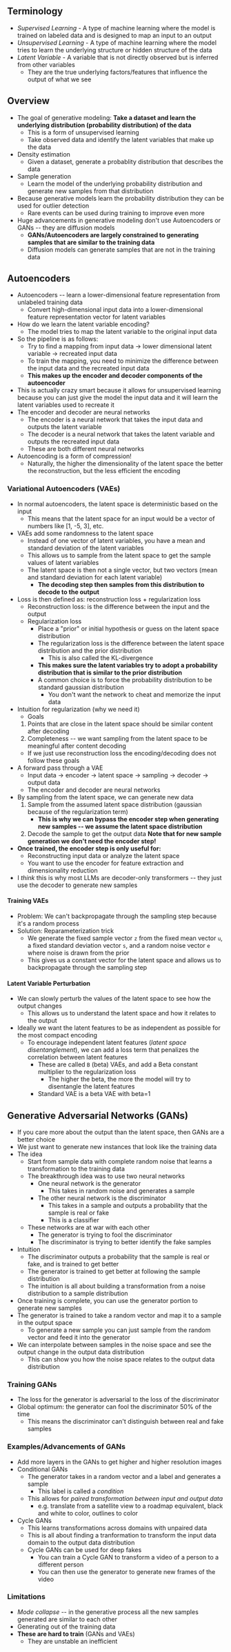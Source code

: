 ## Terminology

- *Supervised Learning* - A type of machine learning where the model is trained on labeled data and is designed to map an input to an output
- *Unsupervised Learning* - A type of machine learning where the model tries to learn the underlying structure or hidden structure of the data
- *Latent Variable* - A variable that is not directly observed but is inferred from other variables
  - They are the true underlying factors/features that influence the output of what we see

## Overview

- The goal of generative modeling: **Take a dataset and learn the underlying distribution (probability distribution) of the data**
  - This is a form of unsupervised learning
  - Take observed data and identify the latent variables that make up the data
- Density estimation
  - Given a dataset, generate a probablity distribution that describes the data
- Sample generation
  - Learn the model of the underlying probability distribution and generate new samples from that distribution
- Because generative models learn the probability distribution they can be used for outlier detection
  - Rare events can be used during training to improve even more
- Huge advancements in generative modeling don't use Autoencoders or GANs -- they are diffusion models
  - **GANs/Autoencoders are largely constrained to generating samples that are similar to the training data**
  - Diffusion models can generate samples that are not in the training data

## Autoencoders

- Autoencoders -- learn a lower-dimensional feature representation from unlabeled training data
  - Convert high-dimensional input data into a lower-dimensional feature representation vector for latent variables
- How do we learn the latent variable encoding?
  - The model tries to map the latent variable to the original input data
- So the pipeline is as follows:
  - Try to find a mapping from input data -> lower dimensional latent variable -> recreated input data
  - To train the mapping, you need to minimize the difference between the input data and the recreated input data
  - **This makes up the encoder and decoder components of the autoencoder**
- This is actually crazy smart because it allows for unsupervised learning because you can just give the model the input data 
and it will learn the latent variables used to recreate it
- The encoder and decoder are neural networks
  - The encoder is a neural network that takes the input data and outputs the latent variable
  - The decoder is a neural network that takes the latent variable and outputs the recreated input data
  - These are both different neural networks
- Autoencoding is a form of compression!
  - Naturally, the higher the dimensionality of the latent space the better the reconstruction, but the less efficient the encoding

### Variational Autoencoders (VAEs)

- In normal autoencoders, the latent space is deterministic based on the input
  - This means that the latent space for an input would be a vector of numbers like [1, -5, 3], etc.
- VAEs add some randomness to the latent space
  - Instead of one vector of latent variables, you have a mean and standard deviation of the latent variables
  - This allows us to sample from the latent space to get the sample values of latent variables
  - The latent space is then not a single vector, but two vectors (mean and standard deviation for each latent variable)
    - **The decoding step then samples from this distribution to decode to the output**
- Loss is then defined as: reconstruction loss + regularization loss 
  - Reconstruction loss: is the difference between the input and the output
  - Regularization loss
    - Place a "prior" or initial hypothesis or guess on the latent space distribution
    - The regularization loss is the difference between the latent space distribution and the prior distribution
      - This is also called the KL-divergence
    - **This makes sure the latent variables try to adopt a probability distribution that is similar to the prior distribution**
    - A common choice is to force the probability distribution to be standard gaussian distribution
      - You don't want the network to cheat and memorize the input data
- Intuition for regularization (why we need it)
  - Goals
  1. Points that are close in the latent space should be similar content after decoding
  2. Completeness -- we want sampling from the latent space to be meaningful after content decoding
  - If we just use reconstruction loss the encoding/decoding does not follow these goals
- A forward pass through a VAE
  - Input data -> encoder -> latent space -> sampling -> decoder -> output data
  - The encoder and decoder are neural networks
- By sampling from the latent space, we can generate new data
  1. Sample from the assumed latent space distribution (gaussian because of the regularization term)
     - **This is why we can bypass the encoder step when generating new samples -- we assume the latent space distribution**
  2. Decode the sample to get the output data
  **Note that for new sample generation we don't need the encoder step!**
- **Once trained, the encoder step is only useful for:**
    - Reconstructing input data or analyze the latent space
    - You want to use the encoder for feature extraction and dimensionality reduction
- I *think* this is why most LLMs are decoder-only transformers -- they just use the decoder to generate new samples

#### Training VAEs

- Problem: We can't backpropagate through the sampling step because it's a random process
- Solution: Reparameterization trick
    - We generate the fixed sample vector `z` from the fixed mean vector `u`, a fixed standard deviation vector `s`, and a random noise vector `e` 
    where noise is drawn from the prior
    - This gives us a constant vector for the latent space and allows us to backpropagate through the sampling step

#### Latent Variable Perturbation

- We can slowly perturb the values of the latent space to see how the output changes
  - This allows us to understand the latent space and how it relates to the output
- Ideally we want the latent features to be as independent as possible for the most compact encoding 
  - To encourage independent latent features (*latent space disentanglement*), we can add a loss term that penalizes the correlation between latent features
    - These are called `B` (beta) VAEs, and add a Beta constant multiplier to the regularization loss
      - The higher the beta, the more the model will try to disentangle the latent features
    - Standard VAE is a beta VAE with beta=1

## Generative Adversarial Networks (GANs)

- If you care more about the output than the latent space, then GANs are a better choice
- We just want to generate new instances that look like the training data
- The idea
  - Start from sample data with complete random noise that learns a transformation to the training data
  - The breakthrough idea was to use two neural networks
    - One neural network is the generator
      - This takes in random noise and generates a sample
    - The other neural network is the discriminator
      - This takes in a sample and outputs a probability that the sample is real or fake
      - This is a classifier
  - These networks are at war with each other
    - The generator is trying to fool the discriminator
    - The discriminator is trying to better identify the fake samples
- Intuition 
  - The discriminator outputs a probability that the sample is real or fake, and is trained to get better
  - The generator is trained to get better at following the sample distribution  
  - The intuition is all about building a transformation from a noise distribution to a sample distribution
- Once training is complete, you can use the generator portion to generate new samples
- The generator is trained to take a random vector and map it to a sample in the output space
  - To generate a new sample you can just sample from the random vector and feed it into the generator
- We can interpolate between samples in the noise space and see the output change in the output data distribution
  - This can show you how the noise space relates to the output data distribution


### Training GANs

- The loss for the generator is adversarial to the loss of the discriminator 
- Global optimum: the generator can fool the discriminator 50% of the time 
    - This means the discriminator can't distinguish between real and fake samples

### Examples/Advancements of GANs

- Add more layers in the GANs to get higher and higher resolution images
- Conditional GANs
  - The generator takes in a random vector and a label and generates a sample
      - This label is called a *condition*
  - This allows for *paired transformation between input and output data*
    - e.g. translate from a satellite view to a roadmap equivalent, black and white to color, outlines to color
- Cycle GANs
  - This learns transformations across domains with unpaired data
  - This is all about finding a tranformation to transform the input data domain to the output data distribution
  - Cycle GANs can be used for deep fakes
    - You can train a Cycle GAN to transform a video of a person to a different person
    - You can then use the generator to generate new frames of the video

### Limitations

- *Mode collapse* -- in the generative process all the new samples generated are similar to each other
- Generating out of the training data
- **These are hard to train** (GANs and VAEs)
  - They are unstable an inefficient
